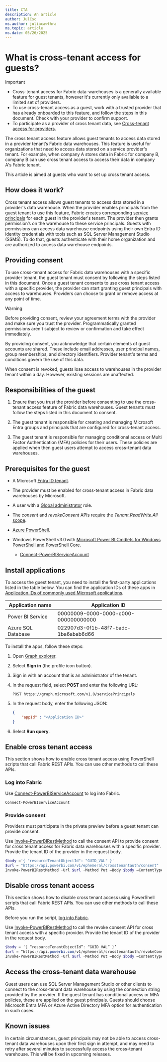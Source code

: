 ```yaml
---
title: CTA
description: An article
author: JulCsc
ms.author: juliacawthra
ms.topic: article
ms.date: 05/26/2025
---
```


# What is cross-tenant access for guests?

> [!IMPORTANT]
> * Cross-tenant access for Fabric data-warehouses is a generally available feature for guest tenants, however it's currently only available to a limited set of providers.
> * To use cross-tenant access as a guest, work with a trusted provider that has already onboarded to this feature, and follow the steps in this document. Check with your provider to confirm support.
> * To participate as a provider of cross tenant data, see [Cross-tenant access for providers](cross-tenant-access-for-providers.md).

The cross tenant access feature allows guest tenants to access data stored in a provider tenant’s Fabric data warehouses. This feature is useful for organizations that need to access data stored on a service provider's tenant. For example, when company A stores data in Fabric for company B, company B can use cross tenant access to access their data in company A's Fabric tenant.

This article is aimed at guests who want to set up cross tenant access.

## How does it work?

Cross tenant access allows guest tenants to access data stored in a provider's data warehouse. When the provider enables principals from the guest tenant to use this feature, Fabric creates corresponding [service principals](/entra/identity-platform/app-objects-and-service-principals#service-principal-object) for each guest in the provider's tenant. The provider then grants permission’s on the warehouse to these service principals. Guests with permissions can access data warehouse endpoints using their own Entra ID identity credentials with tools such as SQL Server Management Studio (SSMS). To do that, guests authenticate with their home organization and are authorized to access data warehouse endpoints.

## Providing consent

To use cross-tenant access for Fabric data warehouses with a specific provider tenant, the guest tenant must consent by following the steps listed in this document. Once a guest tenant consents to use cross tenant access with a specific provider, the provider can start granting guest principals with access to warehouses. Providers can choose to grant or remove access at any point of time.

> [!WARNING]
> Before providing consent, review your agreement terms with the provider and make sure you trust the provider. Programmatically granted permissions aren't subject to review or confirmation and take effect immediately.

By providing consent, you acknowledge that certain elements of guest accounts are shared. These include email addresses, user principal names, group memberships, and directory identifiers. Provider tenant's terms and conditions govern the use of this data.

When consent is revoked, guests lose access to warehouses in the provider tenant within a day. However, existing sessions are unaffected.

## Responsibilities of the guest

1.	Ensure that you trust the provider before consenting to use the cross-tenant access feature of Fabric data warehouses. Guest tenants must follow the steps listed in this document to consent.

1. The guest tenant is responsible for creating and managing Microsoft Entra groups and principals that are configured for cross-tenant access.

1. The guest tenant is responsible for managing conditional access or Multi Factor Authentication (MFA) policies for their users. These policies are applied when then guest users attempt to access cross-tenant data warehouses.

## Prerequisites for the guest

* A Microsoft [Entra ID tenant](/azure/azure-portal/get-subscription-tenant-id).

* The provider must be enabled for cross-tenant access in Fabric data warehouses by Microsoft.
  
* A user with a [Global administrator](/entra/identity/role-based-access-control/permissions-reference#global-administrator) role.

* The *consent* and *revokeConsent* APIs require the *Tenant.ReadWrite.All* [scope](/entra/identity-platform/scopes-oidc).

* [Azure PowerShell](/powershell/azure/install-azure-powershell).

* Windows PowerShell v3.0 with [Microsoft Power BI Cmdlets for Windows PowerShell and PowerShell Core](/powershell/power-bi/overview).
  * [Connect-PowerBIServiceAccount](/powershell/module/microsoftpowerbimgmt.profile/connect-powerbiserviceaccount)

## Install applications

To access the guest tenant, you need to install the first-party applications listed in the table below. You can find the application IDs of these apps in [Application IDs of commonly used Microsoft applications](/troubleshoot/entra/entra-id/governance/verify-first-party-apps-sign-in#application-ids-of-commonly-used-microsoft-applications).

| Application name   | Application ID                       |
|--------------------|--------------------------------------|
| Power BI Service   | 00000009-0000-0000-c000-000000000000 |
| Azure SQL Database | 022907d3-0f1b-48f7-badc-1ba6abab6d66 |

To install the apps, follow these steps:

1. Open [Graph explorer](https://aka.ms/ge).

2. Select **Sign in** (the profile icon button).

3. Sign in with an account that is an administrator of the tenant. <!-- how do they have an admin on the tenant? -->

4. In the request field, select **POST** and enter the following URL:

   ```http
   POST https://graph.microsoft.com/v1.0/servicePrincipals
   ```

5. In the request body, enter the following JSON:

   ```json
   { 
       "appId" : "<Application ID>"
   }
   ```

6. Select **Run query**.

## Enable cross tenant access

This section shows how to enable cross tenant access using PowerShell scripts that call Fabric REST APIs. You can use other methods to call these APIs.

### Log into Fabric

Use [Connect-PowerBIServiceAccount](/powershell/module/microsoftpowerbimgmt.profile/connect-powerbiserviceaccount) to log into Fabric.

```powershell
Connect-PowerBIServiceAccount 
```

### Provide consent

Providers must participate in the private preview before a guest tenant can provide consent.

Use [Invoke-PowerBIRestMethod](/powershell/module/microsoftpowerbimgmt.profile/invoke-powerbirestmethod) to call the consent API to provide consent for cross tenant access for Fabric data warehouses with a specific provider. Provide the tenant ID of the provider in the request body.

```powershell
$body ='{ "resourceTenantObjectId": "GUID_VAL" }'
$url = "https://api.powerbi.com/v1/ephemeral/crosstenantauth/consent"
Invoke-PowerBIRestMethod -Url $url -Method Put –Body $body –ContentType "application/json"
```

## Disable cross tenant access

This section shows how to disable cross tenant access using PowerShell scripts that call Fabric REST APIs. You can use other methods to call these APIs.

Before you run the script, [log into Fabric](#log-into-fabric).

Use [Invoke-PowerBIRestMethod](/powershell/module/microsoftpowerbimgmt.profile/invoke-powerbirestmethod) to call the revoke consent API for cross tenant access with a specific provider. Provide the tenant ID of the provider in the request body.

```powershell
$body = ‘{ “resourceTenantObjectId”: “GUID_VAL” }’
$url = “https://api.powerbi.com/v1/ephemeral/crosstenantauth/revokeConsent”
Invoke-PowerBIRestMethod -Url $url -Method Put –Body $body –ContentType “application/json”
```

## Access the cross-tenant data warehouse

Guest users can use SQL Server Management Studio or other clients to connect to the cross-tenant data warehouse by using the connection string provided by the provider. If the guest tenant has conditional access or MFA policies, these are applied on the guest principals. Guests should choose Microsoft Entra MFA or Azure Active Directory MFA option for authentication in such cases.

## Known issues

In certain circumstances, guest principals may not be able to access cross-tenant data warehouses upon their first sign in attempt, and may need to retry after several minutes to successfully access the cross-tenant warehouse. This will be fixed in upcoming releases.
